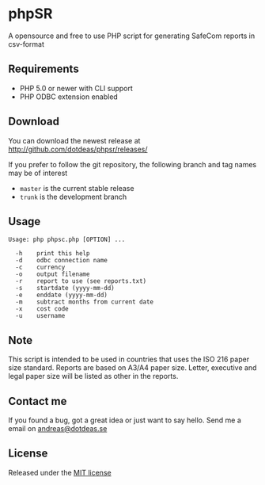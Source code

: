 phpSR
=====

A opensource and free to use PHP script for generating SafeCom reports in csv-format

## Requirements
* PHP 5.0 or newer with CLI support
* PHP ODBC extension enabled

## Download
You can download the newest release at http://github.com/dotdeas/phpsr/releases/

If you prefer to follow the git repository, the following branch and tag names may be of interest
* ``master`` is the current stable release
* ``trunk`` is the development branch

## Usage
```
Usage: php phpsc.php [OPTION] ...

  -h    print this help
  -d    odbc connection name
  -c    currency
  -o    output filename
  -r    report to use (see reports.txt)
  -s    startdate (yyyy-mm-dd)
  -e    enddate (yyyy-mm-dd)
  -m    subtract months from current date
  -x    cost code
  -u    username
```

## Note
This script is intended to be used in countries that uses the ISO 216 paper size standard. Reports are based on A3/A4 paper size. Letter, executive and legal paper size will be listed as other in the reports.

## Contact me
If you found a bug, got a great idea or just want to say hello. Send me a email on andreas@dotdeas.se

## License
Released under the [MIT license](http://makesites.org/licenses/MIT)
